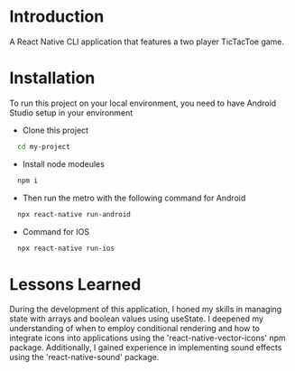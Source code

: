 
# Introduction


A React Native CLI application that features a two player TicTacToe game.


# Installation

To run this project on your local environment, you need to have Android Studio setup in your environment

- Clone this project 
```bash
  cd my-project
```

- Install node modeules

```bash
  npm i
```
- Then run the metro with the following command for Android

```bash
  npx react-native run-android
```
- Command for IOS

```bash
  npx react-native run-ios
```
# Lessons Learned

During the development of this application, I honed my skills in managing state with arrays and boolean values using useState. I deepened my understanding of when to employ conditional rendering and how to integrate icons into applications using the 'react-native-vector-icons' npm package. Additionally, I gained experience in implementing sound effects using the 'react-native-sound' package.

